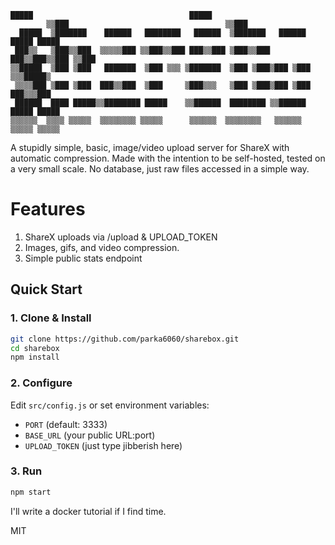 ```text
█████                                   █████                         
        ▒▒███                                   ▒▒███                          
  █████  ▒███████    ██████   ████████   ██████  ▒███████   ██████  █████ █████
 ███▒▒   ▒███▒▒███  ▒▒▒▒▒███ ▒▒███▒▒███ ███▒▒███ ▒███▒▒███ ███▒▒███▒▒███ ▒▒███ 
▒▒█████  ▒███ ▒███   ███████  ▒███ ▒▒▒ ▒███████  ▒███ ▒███▒███ ▒███ ▒▒▒█████▒  
 ▒▒▒▒███ ▒███ ▒███  ███▒▒███  ▒███     ▒███▒▒▒   ▒███ ▒███▒███ ▒███  ███▒▒▒███ 
 ██████  ████ █████▒▒████████ █████    ▒▒██████  ████████ ▒▒██████  █████ █████
▒▒▒▒▒▒  ▒▒▒▒ ▒▒▒▒▒  ▒▒▒▒▒▒▒▒ ▒▒▒▒▒      ▒▒▒▒▒▒  ▒▒▒▒▒▒▒▒   ▒▒▒▒▒▒  ▒▒▒▒▒ ▒▒▒▒▒
```

A stupidly simple, basic, image/video upload server for ShareX with automatic compression. Made with the intention to be self-hosted, tested on a very small scale. No database, just raw files accessed in a simple way.


# Features
1. ShareX uploads via /upload & UPLOAD_TOKEN
2. Images, gifs, and video compression.
3. Simple public stats endpoint

## Quick Start

### 1. Clone & Install
```bash
git clone https://github.com/parka6060/sharebox.git
cd sharebox
npm install
```

### 2. Configure
Edit `src/config.js` or set environment variables:
- `PORT` (default: 3333)
- `BASE_URL` (your public URL:port)
- `UPLOAD_TOKEN` (just type jibberish here)

### 3. Run
```bash
npm start
```

I'll write a docker tutorial if I find time.

MIT
